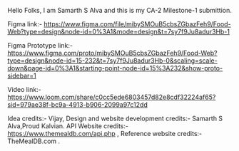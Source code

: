 Hello Folks, I am Samarth S Alva and this is my CA-2 Milestone-1 submittion.

Figma link:- https://www.figma.com/file/mibySMOuB5cbsZGbazFeh9/Food-Web?type=design&node-id=0%3A1&mode=design&t=7sy7f9Ju8adur3Hb-1

Figma Prototype link:- https://www.figma.com/proto/mibySMOuB5cbsZGbazFeh9/Food-Web?type=design&node-id=15-232&t=7sy7f9Ju8adur3Hb-0&scaling=scale-down&page-id=0%3A1&starting-point-node-id=15%3A232&show-proto-sidebar=1

Video link:- https://www.loom.com/share/c0cc5ede6803457d82e8cdf32224af65?sid=979ae38f-bc9a-4913-b906-2099a97c12dd


Idea credits:- Vijay,
Design and website development credits:- Samarth S Alva,Proud Kalvian.
API Website credits:-https://www.themealdb.com/api.php ,
Reference website credits:- TheMealDB.com .
